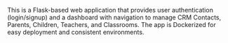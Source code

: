 This is a Flask-based web application that provides user authentication (login/signup) and a dashboard with navigation to manage CRM Contacts, Parents, Children, Teachers, and Classrooms. The app is Dockerized for easy deployment and consistent environments.
